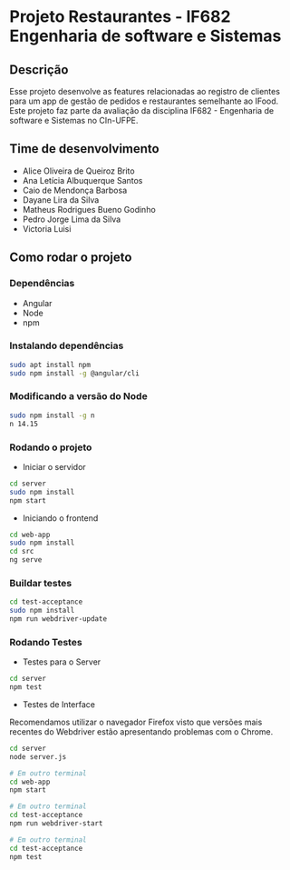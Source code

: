 # Projeto Restaurantes - IF682 Engenharia de software e Sistemas

## Descrição
Esse projeto desenvolve as features relacionadas ao registro de clientes para um app de gestão de pedidos e restaurantes semelhante ao IFood. Este projeto faz parte da avaliação da disciplina IF682 - Engenharia de software e Sistemas no CIn-UFPE.

## Time de desenvolvimento
- Alice Oliveira de Queiroz Brito
- Ana Letícia Albuquerque Santos
- Caio de Mendonça Barbosa
- Dayane Lira da Silva
- Matheus Rodrigues Bueno Godinho
- Pedro Jorge Lima da Silva
- Victoria Luisi

## Como rodar o projeto

### Dependências

- Angular
- Node 
- npm

### Instalando dependências 
```bash
sudo apt install npm
sudo npm install -g @angular/cli
```

### Modificando a versão do Node
```bash
sudo npm install -g n
n 14.15
```

### Rodando o projeto
- Iniciar o servidor
```bash
cd server
sudo npm install
npm start
```
- Iniciando o frontend
```bash
cd web-app
sudo npm install 
cd src
ng serve
```

### Buildar testes


```bash
cd test-acceptance
sudo npm install
npm run webdriver-update
```

### Rodando Testes
- Testes para o Server

```bash
cd server
npm test

```
- Testes de Interface

Recomendamos utilizar o navegador Firefox visto que versões mais recentes do Webdriver estão apresentando problemas com o Chrome.

```bash
cd server
node server.js

# Em outro terminal
cd web-app
npm start

# Em outro terminal
cd test-acceptance
npm run webdriver-start

# Em outro terminal
cd test-acceptance
npm test
```

